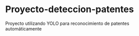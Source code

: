 # Proyecto-deteccion-patentes
Proyecto utilizando YOLO para reconocimiento de patentes automáticamente
